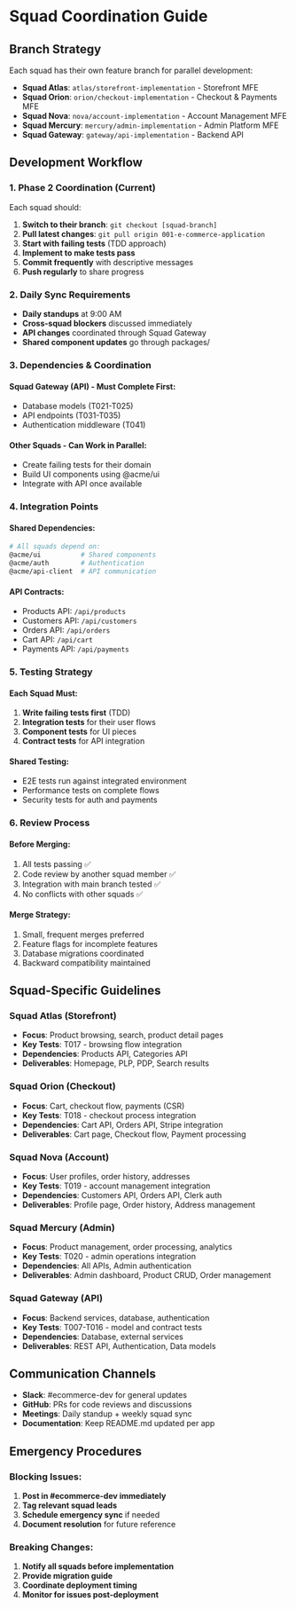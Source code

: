 # Squad Coordination Guide

## Branch Strategy

Each squad has their own feature branch for parallel development:

- **Squad Atlas**: `atlas/storefront-implementation` - Storefront MFE
- **Squad Orion**: `orion/checkout-implementation` - Checkout & Payments MFE
- **Squad Nova**: `nova/account-implementation` - Account Management MFE
- **Squad Mercury**: `mercury/admin-implementation` - Admin Platform MFE
- **Squad Gateway**: `gateway/api-implementation` - Backend API

## Development Workflow

### 1. Phase 2 Coordination (Current)

Each squad should:

1. **Switch to their branch**: `git checkout [squad-branch]`
2. **Pull latest changes**: `git pull origin 001-e-commerce-application`
3. **Start with failing tests** (TDD approach)
4. **Implement to make tests pass**
5. **Commit frequently** with descriptive messages
6. **Push regularly** to share progress

### 2. Daily Sync Requirements

- **Daily standups** at 9:00 AM
- **Cross-squad blockers** discussed immediately
- **API changes** coordinated through Squad Gateway
- **Shared component updates** go through packages/

### 3. Dependencies & Coordination

#### Squad Gateway (API) - Must Complete First:

- Database models (T021-T025)
- API endpoints (T031-T035)
- Authentication middleware (T041)

#### Other Squads - Can Work in Parallel:

- Create failing tests for their domain
- Build UI components using @acme/ui
- Integrate with API once available

### 4. Integration Points

#### Shared Dependencies:

```bash
# All squads depend on:
@acme/ui          # Shared components
@acme/auth        # Authentication
@acme/api-client  # API communication
```

#### API Contracts:

- Products API: `/api/products`
- Customers API: `/api/customers`
- Orders API: `/api/orders`
- Cart API: `/api/cart`
- Payments API: `/api/payments`

### 5. Testing Strategy

#### Each Squad Must:

1. **Write failing tests first** (TDD)
2. **Integration tests** for their user flows
3. **Component tests** for UI pieces
4. **Contract tests** for API integration

#### Shared Testing:

- E2E tests run against integrated environment
- Performance tests on complete flows
- Security tests for auth and payments

### 6. Review Process

#### Before Merging:

1. All tests passing ✅
2. Code review by another squad member ✅
3. Integration with main branch tested ✅
4. No conflicts with other squads ✅

#### Merge Strategy:

1. Small, frequent merges preferred
2. Feature flags for incomplete features
3. Database migrations coordinated
4. Backward compatibility maintained

## Squad-Specific Guidelines

### Squad Atlas (Storefront)

- **Focus**: Product browsing, search, product detail pages
- **Key Tests**: T017 - browsing flow integration
- **Dependencies**: Products API, Categories API
- **Deliverables**: Homepage, PLP, PDP, Search results

### Squad Orion (Checkout)

- **Focus**: Cart, checkout flow, payments (CSR)
- **Key Tests**: T018 - checkout process integration
- **Dependencies**: Cart API, Orders API, Stripe integration
- **Deliverables**: Cart page, Checkout flow, Payment processing

### Squad Nova (Account)

- **Focus**: User profiles, order history, addresses
- **Key Tests**: T019 - account management integration
- **Dependencies**: Customers API, Orders API, Clerk auth
- **Deliverables**: Profile page, Order history, Address management

### Squad Mercury (Admin)

- **Focus**: Product management, order processing, analytics
- **Key Tests**: T020 - admin operations integration
- **Dependencies**: All APIs, Admin authentication
- **Deliverables**: Admin dashboard, Product CRUD, Order management

### Squad Gateway (API)

- **Focus**: Backend services, database, authentication
- **Key Tests**: T007-T016 - model and contract tests
- **Dependencies**: Database, external services
- **Deliverables**: REST API, Authentication, Data models

## Communication Channels

- **Slack**: #ecommerce-dev for general updates
- **GitHub**: PRs for code reviews and discussions
- **Meetings**: Daily standup + weekly squad sync
- **Documentation**: Keep README.md updated per app

## Emergency Procedures

### Blocking Issues:

1. **Post in #ecommerce-dev immediately**
2. **Tag relevant squad leads**
3. **Schedule emergency sync** if needed
4. **Document resolution** for future reference

### Breaking Changes:

1. **Notify all squads before implementation**
2. **Provide migration guide**
3. **Coordinate deployment timing**
4. **Monitor for issues post-deployment**
